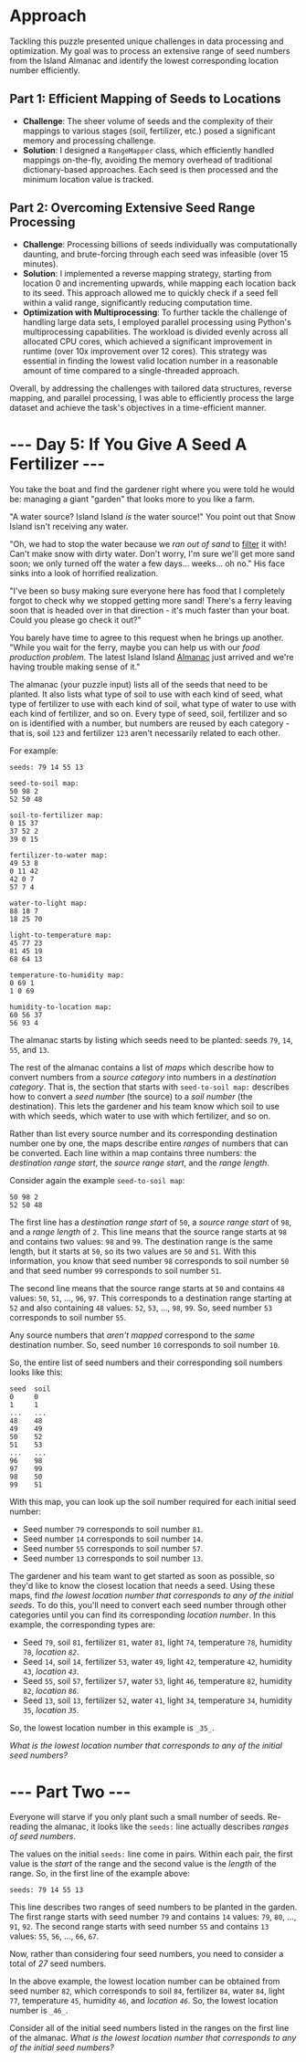 
# Approach

Tackling this puzzle presented unique challenges in data processing and optimization. My goal was to process an extensive range of seed numbers from the Island Almanac and identify the lowest corresponding location number efficiently.

## Part 1: Efficient Mapping of Seeds to Locations

-   **Challenge**: The sheer volume of seeds and the complexity of their mappings to various stages (soil, fertilizer, etc.) posed a significant memory and processing challenge.
-   **Solution**: I designed a `RangeMapper` class, which efficiently handled mappings on-the-fly, avoiding the memory overhead of traditional dictionary-based approaches. Each seed is then processed and the minimum location value is tracked.

## Part 2: Overcoming Extensive Seed Range Processing

-   **Challenge**: Processing billions of seeds individually was computationally daunting, and brute-forcing through each seed was infeasible (over 15 minutes).
-   **Solution**: I implemented a reverse mapping strategy, starting from location 0 and incrementing upwards, while mapping each location back to its seed. This approach allowed me to quickly check if a seed fell within a valid range, significantly reducing computation time.
-   **Optimization with Multiprocessing**: To further tackle the challenge of handling large data sets, I employed parallel processing using Python's multiprocessing capabilities. The workload is divided evenly across all allocated CPU cores, which achieved a significant improvement in runtime (over 10x improvement over 12 cores). This strategy was essential in finding the lowest valid location number in a reasonable amount of time compared to a single-threaded approach.

Overall, by addressing the challenges with tailored data structures, reverse mapping, and parallel processing, I was able to efficiently process the large dataset and achieve the task's objectives in a time-efficient manner.

# --- Day 5: If You Give A Seed A Fertilizer ---

You take the boat and find the gardener right where you were told he would be: managing a giant "garden" that looks more to you like a farm.

"A water source? Island Island  _is_  the water source!" You point out that Snow Island isn't receiving any water.

"Oh, we had to stop the water because we  _ran out of sand_  to  [filter](https://en.wikipedia.org/wiki/Sand_filter)  it with! Can't make snow with dirty water. Don't worry, I'm sure we'll get more sand soon; we only turned off the water a few days... weeks... oh no." His face sinks into a look of horrified realization.

"I've been so busy making sure everyone here has food that I completely forgot to check why we stopped getting more sand! There's a ferry leaving soon that is headed over in that direction - it's much faster than your boat. Could you please go check it out?"

You barely have time to agree to this request when he brings up another. "While you wait for the ferry, maybe you can help us with our  _food production problem_. The latest Island Island  [Almanac](https://en.wikipedia.org/wiki/Almanac)  just arrived and we're having trouble making sense of it."

The almanac (your puzzle input) lists all of the seeds that need to be planted. It also lists what type of soil to use with each kind of seed, what type of fertilizer to use with each kind of soil, what type of water to use with each kind of fertilizer, and so on. Every type of seed, soil, fertilizer and so on is identified with a number, but numbers are reused by each category - that is, soil  `123`  and fertilizer  `123`  aren't necessarily related to each other.

For example:

```
seeds: 79 14 55 13

seed-to-soil map:
50 98 2
52 50 48

soil-to-fertilizer map:
0 15 37
37 52 2
39 0 15

fertilizer-to-water map:
49 53 8
0 11 42
42 0 7
57 7 4

water-to-light map:
88 18 7
18 25 70

light-to-temperature map:
45 77 23
81 45 19
68 64 13

temperature-to-humidity map:
0 69 1
1 0 69

humidity-to-location map:
60 56 37
56 93 4

```

The almanac starts by listing which seeds need to be planted: seeds  `79`,  `14`,  `55`, and  `13`.

The rest of the almanac contains a list of  _maps_  which describe how to convert numbers from a  _source category_  into numbers in a  _destination category_. That is, the section that starts with  `seed-to-soil map:`  describes how to convert a  _seed number_  (the source) to a  _soil number_  (the destination). This lets the gardener and his team know which soil to use with which seeds, which water to use with which fertilizer, and so on.

Rather than list every source number and its corresponding destination number one by one, the maps describe entire  _ranges_  of numbers that can be converted. Each line within a map contains  three numbers: the  _destination range start_, the  _source range start_, and the  _range length_.

Consider again the example  `seed-to-soil map`:

```
50 98 2
52 50 48

```

The first line has a  _destination range start_  of  `50`, a  _source range start_  of  `98`, and a  _range length_  of  `2`. This line means that the source range starts at  `98`  and contains two values:  `98`  and  `99`. The destination range is the same length, but it starts at  `50`, so its two values are  `50`  and  `51`. With this information, you know that seed number  `98`  corresponds to soil number  `50`  and that seed number  `99`  corresponds to soil number  `51`.

The second line means that the source range starts at  `50`  and contains  `48`  values:  `50`,  `51`, ...,  `96`,  `97`. This corresponds to a destination range starting at  `52`  and also containing  `48`  values:  `52`,  `53`, ...,  `98`,  `99`. So, seed number  `53`  corresponds to soil number  `55`.

Any source numbers that  _aren't mapped_  correspond to the  _same_  destination number. So, seed number  `10`  corresponds to soil number  `10`.

So, the entire list of seed numbers and their corresponding soil numbers looks like this:

```
seed  soil
0     0
1     1
...   ...
48    48
49    49
50    52
51    53
...   ...
96    98
97    99
98    50
99    51

```

With this map, you can look up the soil number required for each initial seed number:

-   Seed number  `79`  corresponds to soil number  `81`.
-   Seed number  `14`  corresponds to soil number  `14`.
-   Seed number  `55`  corresponds to soil number  `57`.
-   Seed number  `13`  corresponds to soil number  `13`.

The gardener and his team want to get started as soon as possible, so they'd like to know the closest location that needs a seed. Using these maps, find  _the lowest location number that corresponds to any of the initial seeds_. To do this, you'll need to convert each seed number through other categories until you can find its corresponding  _location number_. In this example, the corresponding types are:

-   Seed  `79`, soil  `81`, fertilizer  `81`, water  `81`, light  `74`, temperature  `78`, humidity  `78`,  _location  `82`_.
-   Seed  `14`, soil  `14`, fertilizer  `53`, water  `49`, light  `42`, temperature  `42`, humidity  `43`,  _location  `43`_.
-   Seed  `55`, soil  `57`, fertilizer  `57`, water  `53`, light  `46`, temperature  `82`, humidity  `82`,  _location  `86`_.
-   Seed  `13`, soil  `13`, fertilizer  `52`, water  `41`, light  `34`, temperature  `34`, humidity  `35`,  _location  `35`_.

So, the lowest location number in this example is  `_35_`.

_What is the lowest location number that corresponds to any of the initial seed numbers?_

# --- Part Two ---

Everyone will starve if you only plant such a small number of seeds. Re-reading the almanac, it looks like the  `seeds:`  line actually describes  _ranges of seed numbers_.

The values on the initial  `seeds:`  line come in pairs. Within each pair, the first value is the  _start_  of the range and the second value is the  _length_  of the range. So, in the first line of the example above:

```
seeds: 79 14 55 13
```

This line describes two ranges of seed numbers to be planted in the garden. The first range starts with seed number  `79`  and contains  `14`  values:  `79`,  `80`, ...,  `91`,  `92`. The second range starts with seed number  `55`  and contains  `13`  values:  `55`,  `56`, ...,  `66`,  `67`.

Now, rather than considering four seed numbers, you need to consider a total of  _27_  seed numbers.

In the above example, the lowest location number can be obtained from seed number  `82`, which corresponds to soil  `84`, fertilizer  `84`, water  `84`, light  `77`, temperature  `45`, humidity  `46`, and  _location  `46`_. So, the lowest location number is  `_46_`.

Consider all of the initial seed numbers listed in the ranges on the first line of the almanac.  _What is the lowest location number that corresponds to any of the initial seed numbers?_